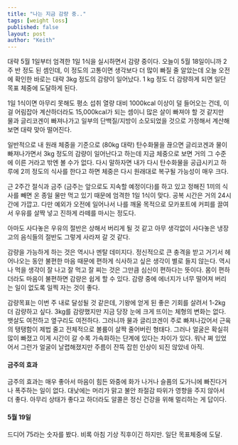 ```yaml
---
title: "나는 지금 감량 중.."
tags: [weight loss]
published: false
layout: post
author: "Keith"
---
```


대략 5월 1일부터 엄격한 1일 1식을 실시하면서 감량 중이다. 오늘이 5월 18일이니까 2주 반 정도 된 셈인데, 이 정도의 고통이면 생각보다 더 많이 빠질 줄 알았는데 오늘 오전에 확인한 바로는 대략 3kg 정도의 감량이 일어났다. 1 kg 정도 더 감량하게 되면 일단 목표 체중에 도달하게 된다. 

1일 1식이면 아무리 못해도 평소 섭취 열량 대비 1000kcal 이상이 덜 들어오는 건데, 이걸 어림잡아 계산하더라도 15,000kcal가 되는 셈이니 많은 살이 빠져야 할 것 같지만 물과 글리코겐이 빠져나가고 일부의 단백질/지방이 소모되었을 것으로 가정해서 계산해보면 대략 맞아 떨어진다. 

일반적으로 내 원래 체중을 기준으로 (80kg 대략) 탄수화물을 끊으면 글리코겐과 물이 빠져나가면서 3kg 정도의 감량이 일어난다고 하는데 지금 체중으로 보면 거의 그 수준에 이른 거라고 밖엔 볼 수가 없다. 다시 말하자면 내가 다시 탄수화물을 공급시키고 하루에 2끼 정도의 식사를 한다고 하면 체중은 다시 원래대로 복구될 가능성이 매우 크다.

근 2주간 절식과 금주 (금주는 앞으로도 지속할 예정이다)를 하고 있고 정해진 1끼의 식사를 빼면 온 종일 물만 먹고 있기 때문에 엄격한 1일 1식이 맞다. 공복 시간은 거의 24시간에 가깝고. 다만 예외가 오전에 일어나서 나를 깨울 목적으로 모카포트에 커피를 끌여서 우유를 살짝 넣고 진하게 라떼를 마시는 정도다. 

아마도 사다놓은 우유의 절반은 상해서 버리게 될 것 같고 아무 생각없이 사다놓은 냉장고의 음식들의 절반도 그렇게 사라져 갈 것 같다.

감량을 가능하게 하는 것은 역시나 멘탈 데미지다. 정신적으로 큰 충격을 받고 거기서 헤어나오는 동안 불편한 마음 때문에 편하게 식사하고 싶은 생각이 별로 들지 않는다. 역시나 먹을 생각이 잘 나고 잘 먹고 잘 찌는 것은 그만큼 심신이 편하다는 뜻이다. 몸이 편하더라도 마음이 불편하면 감량은 쉽게 할 수 있다. 감량 중에 에너지가 너무 떨어져 버리는 일이 없도록 일찍 자는 것이 좋다.

감량목표는 이번 주 내로 달성될 것 같은데, 기왕에 얻게 된 좋은 기회를 살려서 1-2kg 더 감량하고 싶다. 3kg를 감량했지만 지금 당장 눈에 크게 뜨이는 체형의 변화는 없다. 뱃살도 여전하고 옆구리도 여전하다. 그러니까 물과 글리코겐이 주로 빠져나갔어서 근육의 탱탱함이 제법 줄고 전체적으로 볼륨이 살짝 줄어버린 형태다. 그러나 얼굴은 확실히 많이 빠졌고 이게 시간이 갈 수록 가속화하는 단계에 있다는 차이가 있다. 워낙 쪄 있었어서 그런가 얼굴이 날렵해졌지만 주름이 잔뜩 잡힌 인상이 되진 않았네 아직.

#### 금주의 효과

금주의 효과는 매우 좋아서 마음이 힘든 와중에 화가 나거나 슬픔의 도가니에 빠진다거나 폭주하는 일이 없다. 대낮에는 머리가 맑고 불안 좌절감 따위가 영향을 주지 않아서 더 좋다. 아무리 상태가 좋다고 하더라도 알콜은 정신 건강을 위해 멀리하는 게 답이다.

#### 5월 19일 

드디어 75라는 숫자를 봤다. 비록 아침 기상 직후이긴 하지만. 일단 목표체중에 도달.
